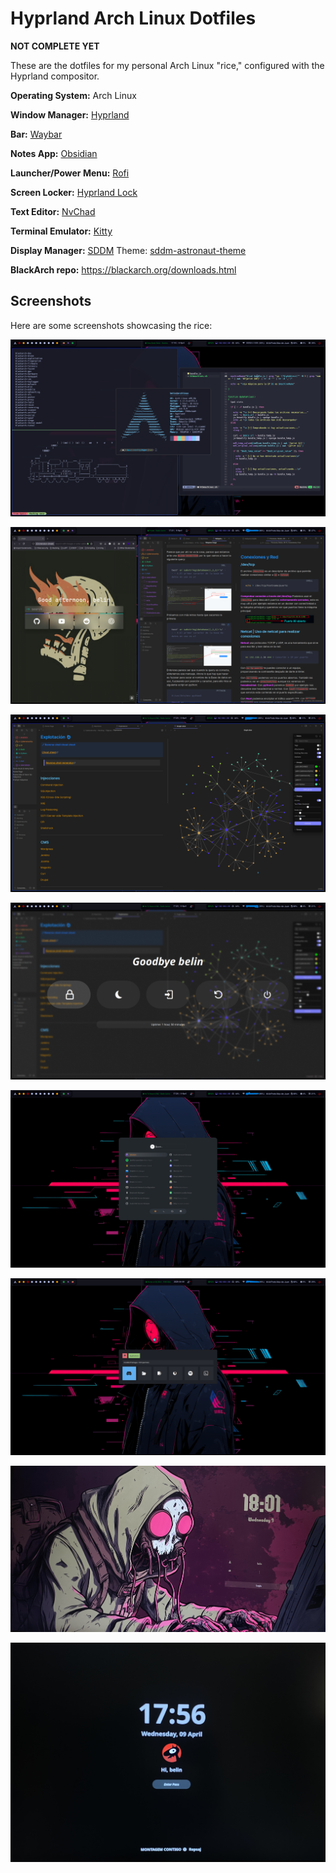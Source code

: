# Hyprland Arch Linux Dotfiles

**NOT COMPLETE YET**

These are the dotfiles for my personal Arch Linux "rice," configured with the Hyprland compositor.

**Operating System:** Arch Linux

**Window Manager:** [Hyprland](https://hyprland.org/) 

**Bar:** [Waybar](https://github.com/Alexays/Waybar) 

**Notes App:** [Obsidian](https://obsidian.md/) 

**Launcher/Power Menu:** [Rofi](https://github.com/adi1090x/rofi) 

**Screen Locker:** [Hyprland Lock](https://wiki.hyprland.org/Utilities/Hyprlock/) 

**Text Editor:** [NvChad](https://nvchad.com/) 

**Terminal Emulator:** [Kitty](https://sw.kovidgoyal.net/kitty/) 

**Display Manager:** [SDDM](https://github.com/sddm/sddm) Theme: [sddm-astronaut-theme](https://github.com/Keyitdev/sddm-astronaut-theme)

**BlackArch repo:** https://blackarch.org/downloads.html

## Screenshots

Here are some screenshots showcasing the rice:

![Rice Screenshot 1](/images/rice_1.png)

![Rice Screenshot 2](/images/rice_2.png)

![Rice Screenshot 3](/images/rice_3.png)

![Rice Screenshot 4](/images/rice_4.png)

![Rice Screenshot 5](/images/rice_5.png)

![Rice Screenshot 6](/images/rice_6.png)

![Rice Screenshot 7](/images/rice_7.jpg)

![Rice Screenshot 8](/images/rice_8.jpg)
